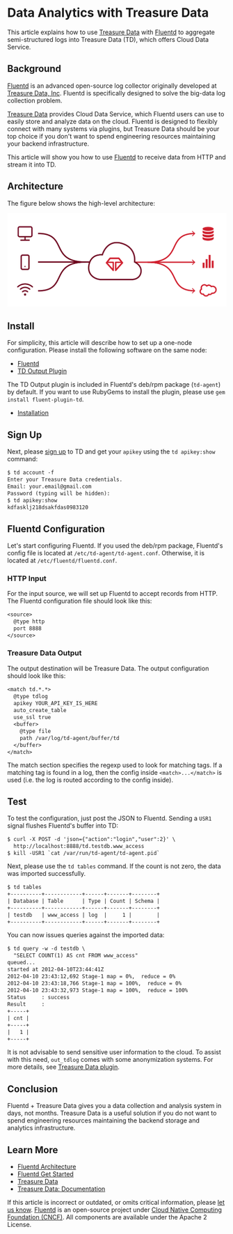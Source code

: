 # Data Analytics with Treasure Data

This article explains how to use [Treasure Data](http://www.fluentd.org/treasuredata) with [Fluentd](http://fluentd.org/) to aggregate semi-structured logs into Treasure Data \(TD\), which offers Cloud Data Service.

## Background

[Fluentd](http://fluentd.org/) is an advanced open-source log collector originally developed at [Treasure Data, Inc](http://www.fluentd.org/treasuredata). Fluentd is specifically designed to solve the big-data log collection problem.

[Treasure Data](http://www.fluentd.org/treasuredata) provides Cloud Data Service, which Fluentd users can use to easily store and analyze data on the cloud. Fluentd is designed to flexibly connect with many systems via plugins, but Treasure Data should be your top choice if you don't want to spend engineering resources maintaining your backend infrastructure.

This article will show you how to use [Fluentd](http://fluentd.org/) to receive data from HTTP and stream it into TD.

## Architecture

The figure below shows the high-level architecture:

![TreasureData Architecture](../.gitbook/assets/treasuredata_architecture.png)

## Install

For simplicity, this article will describe how to set up a one-node configuration. Please install the following software on the same node:

* [Fluentd](http://fluentd.org/)
* [TD Output Plugin](https://github.com/treasure-data/fluent-plugin-td)

The TD Output plugin is included in Fluentd's deb/rpm package \(`td-agent`\) by default. If you want to use RubyGems to install the plugin, please use `gem install fluent-plugin-td`.

* [Installation](../installation/)

## Sign Up

Next, please [sign up](https://console.treasure-data.com/users/sign_up) to TD and get your `apikey` using the `td apikey:show` command:

```text
$ td account -f
Enter your Treasure Data credentials.
Email: your.email@gmail.com
Password (typing will be hidden):
$ td apikey:show
kdfasklj218dsakfdas0983120
```

## Fluentd Configuration

Let's start configuring Fluentd. If you used the deb/rpm package, Fluentd's config file is located at `/etc/td-agent/td-agent.conf`. Otherwise, it is located at `/etc/fluentd/fluentd.conf`.

### HTTP Input

For the input source, we will set up Fluentd to accept records from HTTP. The Fluentd configuration file should look like this:

```text
<source>
  @type http
  port 8888
</source>
```

### Treasure Data Output

The output destination will be Treasure Data. The output configuration should look like this:

```text
<match td.*.*>
  @type tdlog
  apikey YOUR_API_KEY_IS_HERE
  auto_create_table
  use_ssl true
  <buffer>
    @type file
    path /var/log/td-agent/buffer/td
  </buffer>
</match>
```

The match section specifies the regexp used to look for matching tags. If a matching tag is found in a log, then the config inside `<match>...</match>` is used \(i.e. the log is routed according to the config inside\).

## Test

To test the configuration, just post the JSON to Fluentd. Sending a `USR1` signal flushes Fluentd's buffer into TD:

```text
$ curl -X POST -d 'json={"action":"login","user":2}' \
  http://localhost:8888/td.testdb.www_access
$ kill -USR1 `cat /var/run/td-agent/td-agent.pid`
```

Next, please use the `td tables` command. If the count is not zero, the data was imported successfully.

```text
$ td tables
+----------+------------+------+-------+--------+
| Database | Table      | Type | Count | Schema |
+----------+------------+------+-------+--------+
| testdb   | www_access | log  |     1 |        |
+----------+------------+------+-------+--------+
```

You can now issues queries against the imported data:

```text
$ td query -w -d testdb \
  "SELECT COUNT(1) AS cnt FROM www_access"
queued...
started at 2012-04-10T23:44:41Z
2012-04-10 23:43:12,692 Stage-1 map = 0%,  reduce = 0%
2012-04-10 23:43:18,766 Stage-1 map = 100%,  reduce = 0%
2012-04-10 23:43:32,973 Stage-1 map = 100%,  reduce = 100%
Status     : success
Result     :
+-----+
| cnt |
+-----+
|   1 |
+-----+
```

It is not advisable to send sensitive user information to the cloud. To assist with this need, `out_tdlog` comes with some anonymization systems. For more details, see [Treasure Data plugin](http://github.com/treasure-data/fluent-plugin-td/).

## Conclusion

Fluentd + Treasure Data gives you a data collection and analysis system in days, not months. Treasure Data is a useful solution if you do not want to spend engineering resources maintaining the backend storage and analytics infrastructure.

## Learn More

* [Fluentd Architecture](https://www.fluentd.org/architecture)
* [Fluentd Get Started](../quickstart/)
* [Treasure Data](http://www.fluentd.org/treasuredata)
* [Treasure Data: Documentation](http://docs.treasuredata.com/)

If this article is incorrect or outdated, or omits critical information, please [let us know](https://github.com/fluent/fluentd-docs-gitbook/issues?state=open). [Fluentd](http://www.fluentd.org/) is an open-source project under [Cloud Native Computing Foundation \(CNCF\)](https://cncf.io/). All components are available under the Apache 2 License.

